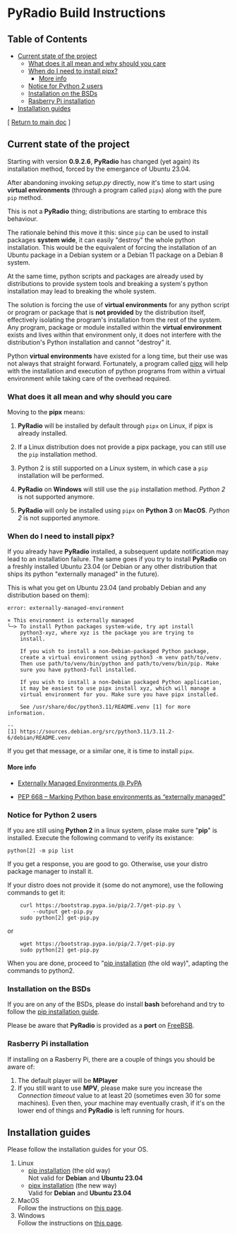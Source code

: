 # PyRadio Build Instructions

## Table of Contents
<!-- vim-markdown-toc Marked -->

* [Current state of the project](#current-state-of-the-project)
    * [What does it all mean and why should you care](#what-does-it-all-mean-and-why-should-you-care)
    * [When do I need to install pipx?](#when-do-i-need-to-install-pipx?)
        * [More info](#more-info)
    * [Notice for Python 2 users](#notice-for-python-2-users)
    * [Installation on the BSDs](#installation-on-the-bsds)
    * [Rasberry Pi installation](#rasberry-pi-installation)
* [Installation guides](#installation-guides)

<!-- vim-markdown-toc -->

[ [Return to main doc](index.md#installation) ]

## Current state of the project

Starting with version **0.9.2.6**, **PyRadio** has changed (yet again) its installation method, forced by the emergance of Ubuntu 23.04.

After abandoning invoking *setup.py* directly, now it's time to start using **virtual environments** (through a program called `pipx`) along with the pure `pip` method.

This is not a **PyRadio** thing; distributions are starting to embrace this behaviour.

The rationale behind this move it this: since `pip` can be used to install packages **system wide**, it can easily "destroy" the whole python installation. This would be the equivalent of forcing the installation of an Ubuntu package in a Debian system or a Debian 11 package on a Debian 8 system.

At the same time, python scripts and packages are already used by distributions to provide system tools and breaking a system's python installation may lead to breaking the whole system.

The solution is forcing the use of **virtual environments** for any python script or program or package that is **not provided** by the distribution itself, effectively isolating the program's installation from the rest of the system. Any program, package or module installed within the **virtual environment** exists and lives within that environment only, it does not interfere with the distribution's Python installation and cannot "destroy" it.

Python **virtual environments** have existed for a long time, but their use was not always that straight forward. Fortunately, a program called [pipx](https://pypa.github.io/pipx/) will help with the installation and execution of python programs from within a virtual environment while taking care of the overhead required.

### What does it all mean and why should you care

Moving to the **pipx** means:

1. **PyRadio** will be installed by default through `pipx` on Linux, if pipx is already installed.

2. If a Linux distribution does not provide a pipx package, you can still use the `pip` installation method.

3. Python 2 is still supported on a Linux system, in which case a `pip` installation will be performed.

4. **PyRadio** on **Windows** will still use the `pip` installation method. *Python 2* is not supported anymore.

5. **PyRadio** will only be installed using `pipx` on **Python 3** on **MacOS**. *Python 2* is not supported anymore.


### When do I need to install pipx?

If you already have **PyRadio** installed, a subsequent update notification may lead to an installation failure. The same goes if you try to install **PyRadio** on a freshly installed Ubuntu 23.04 (or Debian or any other distribution that ships its python "externally managed" in the future).

This is what you get on Ubuntu 23.04 (and probably Debian and any distribution based on them):

```
error: externally-managed-environment

× This environment is externally managed
╰─> To install Python packages system-wide, try apt install
    python3-xyz, where xyz is the package you are trying to
    install.

    If you wish to install a non-Debian-packaged Python package,
    create a virtual environment using python3 -m venv path/to/venv.
    Then use path/to/venv/bin/python and path/to/venv/bin/pip. Make
    sure you have python3-full installed.

    If you wish to install a non-Debian packaged Python application,
    it may be easiest to use pipx install xyz, which will manage a
    virtual environment for you. Make sure you have pipx installed.

    See /usr/share/doc/python3.11/README.venv [1] for more information.

--
[1] https://sources.debian.org/src/python3.11/3.11.2-6/debian/README.venv
```

If you get that message, or a similar one, it is time to install `pipx`.

#### More info

- [Externally Managed Environments @ PyPA](https://packaging.python.org/en/latest/specifications/externally-managed-environments/)

- [PEP 668 – Marking Python base environments as “externally managed”](https://peps.python.org/pep-0668/)


### Notice for Python 2 users

If you are still using **Python 2** in a linux system, plase make sure "**pip**" is installed. Execute the following command to verify its existance:

```
python[2] -m pip list
```

If you get a response, you are good to go. Otherwise, use your distro package manager to install it.

If your distro does not provide it (some do not anymore), use the following commands to get it:

```
    curl https://bootstrap.pypa.io/pip/2.7/get-pip.py \
        --output get-pip.py
    sudo python[2] get-pip.py
```

or

```
    wget https://bootstrap.pypa.io/pip/2.7/get-pip.py
    sudo python[2] get-pip.py
```

When you are done, proceed to  "[pip installation](linux.md) (the old way)", adapting the commands to python2.

### Installation on the BSDs

If you are on any of the BSDs, please do install **bash** beforehand and try to follow the [pip installation guide](linux.md).

Please be aware that **PyRadio** is provided as a **port** on [FreeBSB](https://www.freshports.org/audio/py-pyradio/).


### Rasberry Pi installation

If installing on a Rasberry Pi, there are a couple of things you should be aware of:

1. The default player will be **MPlayer**
3. If you still want to use **MPV**, please make sure you increase the *Connection timeout* value to at least 20 (sometimes even 30 for some machines). Even then, your machine may eventually crash, if it's on the lower end of things and **PyRadio** is left running for hours.

## Installation guides

Please follow the installation guides for your OS.

1. Linux
    - [pip installation](linux.md) (the old way) \
Not valid for **Debian** and **Ubuntu 23.04**
    - [pipx installation](linux-pipx.md) (the new way) \
Valid for **Debian** and **Ubuntu 23.04**
2. MacOS \
Follow the instructions on [this page](macos.md).
3. Windows \
Follow the instructions on [this page](windows.md).


